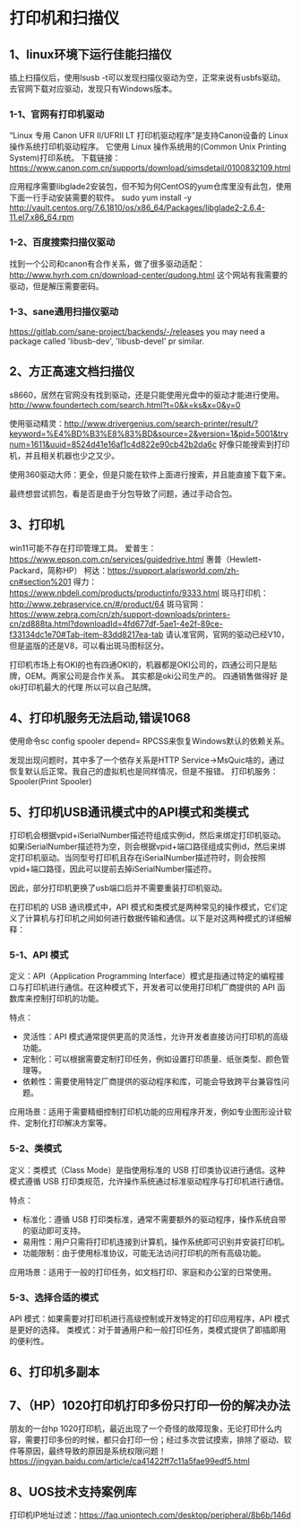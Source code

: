 # 打印机和扫描仪

## 1、linux环境下运行佳能扫描仪
插上扫描仪后，使用lsusb -t可以发现扫描仪驱动为空，正常来说有usbfs驱动。
去官网下载对应驱动，发现只有Windows版本。

### 1-1、官网有打印机驱动
“Linux 专用 Canon UFR II/UFRII LT 打印机驱动程序”是支持Canon设备的 Linux 操作系统打印机驱动程序。
它使用 Linux 操作系统用的(Common Unix Printing System)打印系统。
下载链接：
https://www.canon.com.cn/supports/download/simsdetail/0100832109.html

应用程序需要libglade2安装包，但不知为何CentOS的yum仓库里没有此包，使用下面一行手动安装需要的软件。
sudo yum install -y http://vault.centos.org/7.6.1810/os/x86_64/Packages/libglade2-2.6.4-11.el7.x86_64.rpm

### 1-2、百度搜索扫描仪驱动
找到一个公司和canon有合作关系，做了很多驱动适配：
http://www.hyrh.com.cn/download-center/qudong.html
这个网站有我需要的驱动，但是解压需要密码。

### 1-3、sane通用扫描仪驱动
https://gitlab.com/sane-project/backends/-/releases
you may need a package called 'libusb-dev', 'libusb-devel' pr similar.

## 2、方正高速文档扫描仪
s8660，居然在官网没有找到驱动，还是只能使用光盘中的驱动才能进行使用。
http://www.foundertech.com/search.html?t=0&k=ks&x=0&y=0

使用驱动精灵：http://www.drivergenius.com/search-printer/result/?keyword=%E4%BD%B3%E8%83%BD&source=2&version=1&pid=5001&trynum=1611&uuid=8524d41e16af1c4d822e90cb42b2da6c
好像只能搜索到打印机，并且相关机器也少之又少。

使用360驱动大师：更全，但是只能在软件上面进行搜索，并且能直接下载下来。

最终想尝试抓包，看是否是由于分包导致了问题，通过手动合包。

## 3、打印机
win11可能不存在打印管理工具。
爱普生：https://www.epson.com.cn/services/guidedrive.html
惠普（Hewlett-Packard，简称HP）
柯达：https://support.alarisworld.com/zh-cn#section%201
得力：https://www.nbdeli.com/products/productinfo/9333.html
斑马打印机：http://www.zebraservice.cn/#/product/64
斑马官网：https://www.zebra.com/cn/zh/support-downloads/printers-cn/zd888ta.html?downloadId=4fd677df-5ae1-4e2f-89ce-f33134dc1e70#Tab-item-83dd8217ea-tab
请认准官网，官网的驱动已经V10，但是盗版的还是V8，可以看出斑马图标区分。

打印机市场上有OKI的也有四通OKI的，机器都是OKI公司的，四通公司只是贴牌，OEM。两家公司是合作关系。
其实都是oki公司生产的。 四通销售做得好 是oki打印机最大的代理 所以可以自己贴牌。

## 4、打印机服务无法启动,错误1068
使用命令sc config spooler depend= RPCSS来恢复Windows默认的依赖关系。

发现出现问题时，其中多了一个依存关系是HTTP Service->MsQuic啥的，通过恢复默认后正常。我自己的虚拟机也是同样情况，但是不报错。
打印机服务：Spooler(Print Spooler)

## 5、打印机USB通讯模式中的API模式和类模式
打印机会根据vpid+iSerialNumber描述符组成实例id，然后来绑定打印机驱动。如果iSerialNumber描述符为空，则会根据vpid+端口路径组成实例id，然后来绑定打印机驱动。当同型号打印机且存在iSerialNumber描述符时，则会按照vpid+端口路径，因此可以提前去掉iSerialNumber描述符。

因此，部分打印机更换了usb端口后并不需要重装打印机驱动。

在打印机的 USB 通讯模式中，API 模式和类模式是两种常见的操作模式，它们定义了计算机与打印机之间如何进行数据传输和通信。以下是对这两种模式的详细解释：

### 5-1、API 模式
定义：API（Application Programming Interface）模式是指通过特定的编程接口与打印机进行通信。在这种模式下，开发者可以使用打印机厂商提供的 API 函数库来控制打印机的功能。

特点：
- 灵活性：API 模式通常提供更高的灵活性，允许开发者直接访问打印机的高级功能。
- 定制化：可以根据需要定制打印任务，例如设置打印质量、纸张类型、颜色管理等。
- 依赖性：需要使用特定厂商提供的驱动程序和库，可能会导致跨平台兼容性问题。

应用场景：适用于需要精细控制打印机功能的应用程序开发，例如专业图形设计软件、定制化打印解决方案等。

### 5-2、类模式
定义：类模式（Class Mode）是指使用标准的 USB 打印类协议进行通信。这种模式遵循 USB 打印类规范，允许操作系统通过标准驱动程序与打印机进行通信。

特点：
- 标准化：遵循 USB 打印类标准，通常不需要额外的驱动程序，操作系统自带的驱动即可支持。
- 易用性：用户只需将打印机连接到计算机，操作系统即可识别并安装打印机。
- 功能限制：由于使用标准协议，可能无法访问打印机的所有高级功能。

应用场景：适用于一般的打印任务，如文档打印、家庭和办公室的日常使用。

### 5-3、选择合适的模式
API 模式：如果需要对打印机进行高级控制或开发特定的打印应用程序，API 模式是更好的选择。
类模式：对于普通用户和一般打印任务，类模式提供了即插即用的便利性。

## 6、打印机多副本

## 7、（HP）1020打印机打印多份只打印一份的解决办法
朋友的一台hp 1020打印机，最近出现了一个奇怪的故障现象，无论打印什么内容，需要打印多份的时候，都只会打印一份；经过多次尝试摸索，排除了驱动、软件等原因，最终导致的原因是系统权限问题！
https://jingyan.baidu.com/article/ca41422ff7c11a5fae99edf5.html

## 8、UOS技术支持案例库
打印机IP地址过滤：https://faq.uniontech.com/desktop/peripheral/8b6b/146d